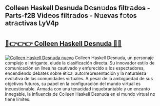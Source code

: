 ## Colleen Haskell Desnuda D𝚎sn𝚞dos filtr𝚊dos - Parts-f2B Vid𝚎os filtr𝚊dos - N𝚞evas f𝚘tos atr𝚊ctivas LyV4p

# <h2><a href="http://mb3lbe.tromn.icu/?c=Colleen+Haskell+Desnuda">🔗👉👉👉 Colleen Haskell Desnuda 🔗🔗</a></h2>

[![Colleen Haskell Desnuda nuevo](https://i.imgur.com/pEAQMta.gif)](http://mb3lbe.tromn.icu/?c=Colleen+Haskell+Desnuda)
Colleen Haskell Desnuda, un personaje complejo e intrigante, elude la clasificación directa. Su innovador estilo de comunicación en línea ha cautivado y enfurecido a los espectadores, encendiendo debates sobre ética, autorrepresentación y la naturaleza evolutiva de las comunidades virtuales. A pesar de la ambigüedad de sus objetivos futuros, su papel en la configuración del mundo virtual es incuestionable. Armada con una tenacidad inquebrantable y un encanto innegable, la influencia de Colleen Haskell Desnuda en el mundo virtual no tiene límites.
